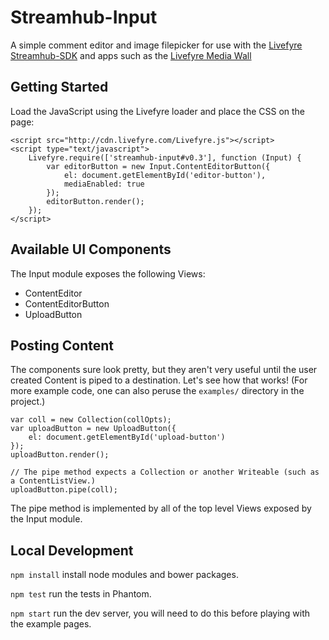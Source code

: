 Streamhub-Input
===============

A simple comment editor and image filepicker for use with the [Livefyre Streamhub-SDK](//github.com/Livefyre/streamhub-sdk "Streamhub-SDK repository") and apps such as the [Livefyre Media Wall](//github.com/Livefyre/streamhub-wall)

## Getting Started

Load the JavaScript using the Livefyre loader and place the CSS on the page:

```
<script src="http://cdn.livefyre.com/Livefyre.js"></script>
<script type="text/javascript">
    Livefyre.require(['streamhub-input#v0.3'], function (Input) {
        var editorButton = new Input.ContentEditorButton({
            el: document.getElementById('editor-button'),
            mediaEnabled: true
        });
        editorButton.render();
    });
</script>
```

## Available UI Components

The Input module exposes the following Views:

- ContentEditor
- ContentEditorButton
- UploadButton

## Posting Content

The components sure look pretty, but they aren't very useful until the user created Content is piped to a destination. Let's see how that works! (For more example code, one can also peruse the `examples/` directory in the project.)

```
var coll = new Collection(collOpts);
var uploadButton = new UploadButton({
    el: document.getElementById('upload-button')
});
uploadButton.render();

// The pipe method expects a Collection or another Writeable (such as a ContentListView.)
uploadButton.pipe(coll);
```

The pipe method is implemented by all of the top level Views exposed by the Input module.

## Local Development

`npm install` install node modules and bower packages.

`npm test` run the tests in Phantom.

`npm start` run the dev server, you will need to do this before playing with the example pages.

